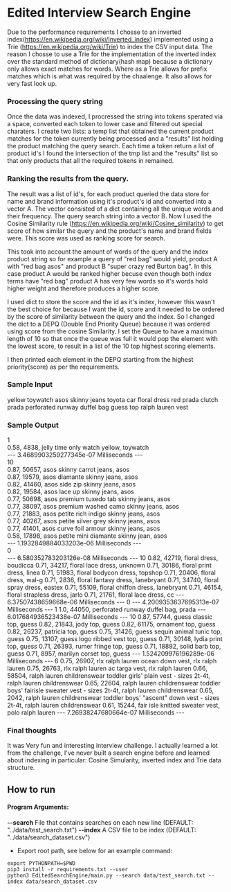 # Edited Interview Search Engine

Due to the performance requirements I chosse to an inverted index(https://en.wikipedia.org/wiki/Inverted_index) implemented using a Trie (https://en.wikipedia.org/wiki/Trie) to index the CSV input data. The reason I chosse to use a Trie for the implementation of the inverted index over the standard method of dictionary(hash map) because a dictionary only allows exact matches for words. Where as a Trie allows for prefix matches which is what was required by the chaalenge. It also allows for very fast look up.

### Processing the query string
Once the data was indexed, I procressed the string into tokens sperated via a space, converted each token to lower case and filtered out special charaters. I create two lists: a temp list that obtained the current product matches for the token currently being processed and a "results" list holding the product matching the query search. Each time a token return a list of product id's I found the intersection of the tmp list and the "results" list so that only products that all the required tokens in remained.


### Ranking the results from the query.

The result was a list of id's, for each product queried the data store for name and brand information using it's product's id and converted into a vector A. The vector consisted of a dict containing all the unique words and their frequency. The query search string into a vector B. Now I used the Cosine Similarity rule (https://en.wikipedia.org/wiki/Cosine_similarity) to get score of how similar the query and the product's name and brand fields were. This score was used as ranking score for search.

This took into account the amount of words of the query and the index product string so for example a query of "red bag" would yield, product A with "red bag asos" and product B "super crazy red Burton bag". In this case product A would be ranked higher becuse even though both index terms have "red bag" product A has very few words so it's words hold higher weight and therefore produces a higher score.

I used dict to store the score and the id as it's index, however this wasn't the best choice for because I want the id, score and it needed to be ordered by the score of similarity between the query and the index. So I changed the dict to a DEPQ (Double End Priority Queue) because it was ordered using score from the cosine Similarity. I set the Queue to have a maximun length of 10 so that once the queue was full it would pop the element with the lowest score, to result in a list of the 10 top highest scoring elements.

I then printed each element in the DEPQ starting from the highest priority(score) as per the requirements.

### Sample Input

yellow toywatch
asos skinny jeans
toyota car
floral dress
red prada clutch
prada perforated runway duffel bag
guess top
ralph lauren vest

### Sample Output <br />

1 <br />
0.58, 4838, jelly time only watch yellow, toywatch <br />
--- 3.4689903259277345e-07 Milliseconds --- <br />
10 <br />
0.87, 50657, asos skinny carrot jeans, asos <br />
0.87, 19579, asos diamante skinny jeans, asos <br />
0.82, 41460, asos side zip skinny jeans, asos <br />
0.82, 19584, asos lace up skinny jeans, asos <br />
0.77, 50698, asos premium tuxedo tab skinny jeans, asos <br />
0.77, 38097, asos premium washed camo skinny jeans, asos <br />
0.77, 21883, asos petite rich indigo skinny jeans, asos <br />
0.77, 40267, asos petite silver grey skinny jeans, asos <br />
0.77, 41401, asos curve foil armour skinny jeans, asos <br />
0.58, 17898, asos petite mini diamante skinny jean, asos<br />
--- 1.1932849884033203e-06 Milliseconds --- <br />
0 <br />
--- 6.580352783203126e-08 Milliseconds ---
10
0.82, 42719, floral dress, boudicca
0.71, 34217, floral lace dress, unknown
0.71, 30186, floral print dress, linea
0.71, 51983, floral bodycon dress, topshop
0.71, 20406, floral dress, wal-g
0.71, 2836, floral fantasy dress, lanebryant
0.71, 34740, floral spray dress, eastex
0.71, 55109, floral chiffon dress, lanebryant
0.71, 46154, floral strapless dress, jarlo
0.71, 21761, floral lace dress, cc
--- 6.37507438659668e-06 Milliseconds ---
0
--- 4.2009353637695313e-07 Milliseconds ---
1
1.0, 44050, perforated runway duffel bag, prada
--- 6.017684936523438e-07 Milliseconds ---
10
0.87, 57744, guess classic top, guess
0.82, 21843, jody top, guess
0.82, 61175, ornament top, guess
0.82, 26237, patricia top, guess
0.75, 31426, guess sequin animal tunic top, guess
0.75, 13107, guess logo ribbed vest top, guess
0.71, 30148, lydia print top, guess
0.71, 26393, rumer fringe top, guess
0.71, 18892, solid barb top, guess
0.71, 8957, marilyn corset top, guess
--- 1.524209976196289e-06 Milliseconds ---
6
0.75, 26907, rlx ralph lauren ocean down vest, rlx ralph lauren
0.75, 26763, rlx ralph lauren ac targa vest, rlx ralph lauren
0.66, 58504, ralph lauren childrenswear toddler girls' plain vest - sizes 2t-4t, ralph lauren childrenswear
0.65, 22604, ralph lauren childrenswear toddler boys' fairisle sweater vest - sizes 2t-4t, ralph lauren childrenswear
0.65, 2042, ralph lauren childrenswear toddler boys' "ascent" down vest - sizes 2t-4t, ralph lauren childrenswear
0.61, 15244, fair isle knitted sweater vest, polo ralph lauren
--- 7.26938247680664e-07 Milliseconds ---


### Final thoughts

It was Very fun and interesting interview challenge. I actually learned a lot from the challenge, I've never built a search engine before and learned about indexing in particular: Cosine Simularity, inverted index and Trie data structure.

## How to run

#### Program Arguments:
**--search** File that contains searches on each new line (DEFAULT: "../data/test_search.txt")
**--index** A CSV file to be index (DEFAULT: "../data/search_dataset.csv")

* Export root path, see below for an example command:

```
export PYTHONPATH=$PWD
pip3 install -r requirements.txt --user
python3 EditedSearchEngine/main.py --search data/test_search.txt --index data/search_dataset.csv
```





